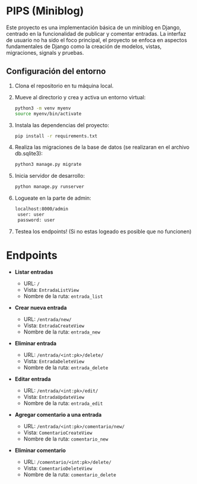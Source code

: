 # PIPS (Miniblog)

Este proyecto es una implementación básica de un miniblog en Django, centrado en la funcionalidad de publicar y comentar entradas. La interfaz de usuario no ha sido el foco principal, el proyecto se enfoca en aspectos fundamentales de Django como la creación de modelos, vistas, migraciones, signals y pruebas.

## Configuración del entorno

1. Clona el repositorio en tu máquina local.
2. Mueve al directorio y crea y activa un entorno virtual:

   ```bash
   python3 -m venv myenv
   source myenv/bin/activate
   ```

2. Instala las dependencias del proyecto:

   ```bash
   pip install -r requirements.txt
   ```

3. Realiza las migraciones de la base de datos (se realizaran en el archivo db.sqlite3):

   ```bash
   python3 manage.py migrate
   ```

4. Inicia servidor de desarrollo:

   ```bash
   python manage.py runserver
   ```
5. Logueate en la parte de admin:

   ```bash
   localhost:8000/admin
    user: user
    password: user
   ```
6. Testea los endpoints! (Si no estas logeado es posible que no funcionen)

# Endpoints

- **Listar entradas**

  - URL: `/`
  - Vista: `EntradaListView`
  - Nombre de la ruta: `entrada_list`

- **Crear nueva entrada**

  - URL: `/entrada/new/`
  - Vista: `EntradaCreateView`
  - Nombre de la ruta: `entrada_new`

- **Eliminar entrada**

  - URL: `/entrada/<int:pk>/delete/`
  - Vista: `EntradaDeleteView`
  - Nombre de la ruta: `entrada_delete`

- **Editar entrada**

  - URL: `/entrada/<int:pk>/edit/`
  - Vista: `EntradaUpdateView`
  - Nombre de la ruta: `entrada_edit`

- **Agregar comentario a una entrada**

  - URL: `/entrada/<int:pk>/comentario/new/`
  - Vista: `ComentarioCreateView`
  - Nombre de la ruta: `comentario_new`

- **Eliminar comentario**

  - URL: `/comentario/<int:pk>/delete/`
  - Vista: `ComentarioDeleteView`
  - Nombre de la ruta: `comentario_delete`


